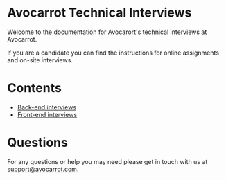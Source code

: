 # Avocarrot Technical Interviews

Welcome to the documentation for Avocarort's technical interviews at Avocarrot.

If you are a candidate you can find the instructions for online assignments and on-site interviews. 

# Contents

- [Back-end interviews](back-end/README.md)
- [Front-end interviews](front-end/README.md)

# Questions

For any questions or help you may need please get in touch with us at support@avocarrot.com.